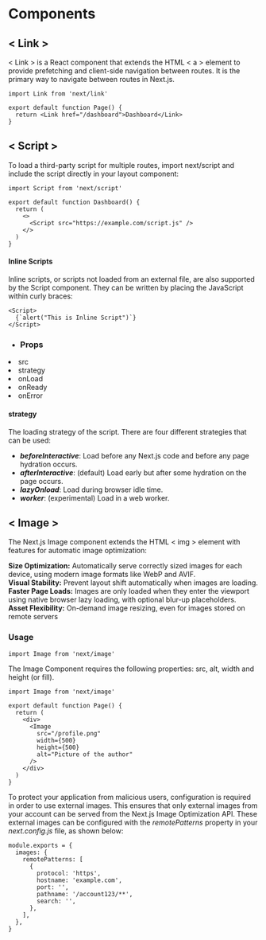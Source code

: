 # Components
## < Link >
< Link > is a React component that extends the HTML < a > element to provide prefetching and client-side navigation between routes. It is the primary way to navigate between routes in Next.js.

```
import Link from 'next/link'
 
export default function Page() {
  return <Link href="/dashboard">Dashboard</Link>
}
```

## < Script >
To load a third-party script for multiple routes, import next/script and include the script directly in your layout component:

```
import Script from 'next/script'
 
export default function Dashboard() {
  return (
    <>
      <Script src="https://example.com/script.js" />
    </>
  )
}
```

#### Inline Scripts
Inline scripts, or scripts not loaded from an external file, are also supported by the Script component. They can be written by placing the JavaScript within curly braces:

```
<Script>
  {`alert("This is Inline Script")`}
</Script>
```

- ### Props

<li>src</li>
<li>strategy</li>
<li>onLoad</li>
<li>onReady</li>
<li>onError</li>

#### **strategy**
The loading strategy of the script. There are four different strategies that can be used:

- ***beforeInteractive***: Load before any Next.js code and before any page hydration occurs.
- ***afterInteractive***: (default) Load early but after some hydration on the page occurs.
- ***lazyOnload***: Load during browser idle time.
- ***worker***: (experimental) Load in a web worker.	

## < Image >
The Next.js Image component extends the HTML < img > element with features for automatic image optimization:

**Size Optimization:** Automatically serve correctly sized images for each device, using modern image formats like WebP and AVIF.\
**Visual Stability:** Prevent layout shift automatically when images are loading.\
**Faster Page Loads:** Images are only loaded when they enter the viewport using native browser lazy loading, with optional blur-up placeholders.\
**Asset Flexibility:** On-demand image resizing, even for images stored on remote servers

### Usage
```
import Image from 'next/image'
```
The Image Component requires the following properties: src, alt, width and height (or fill).
```
import Image from 'next/image'
 
export default function Page() {
  return (
    <div>
      <Image
        src="/profile.png"
        width={500}
        height={500}
        alt="Picture of the author"
      />
    </div>
  )
}
```
To protect your application from malicious users, configuration is required in order to use external images. This ensures that only external images from your account can be served from the Next.js Image Optimization API. These external images can be configured with the *remotePatterns* property in your *next.config.js* file, as shown below:

```
module.exports = {
  images: {
    remotePatterns: [
      {
        protocol: 'https',
        hostname: 'example.com',
        port: '',
        pathname: '/account123/**',
        search: '',
      },
    ],
  },
}
```

